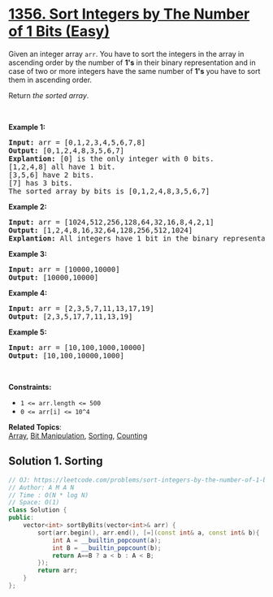 # [1356. Sort Integers by The Number of 1 Bits (Easy)](https://leetcode.com/problems/sort-integers-by-the-number-of-1-bits/)

<p>Given an integer array <code>arr</code>. You have to sort the integers in the array&nbsp;in ascending order by the number of <strong>1's</strong>&nbsp;in their binary representation and in case of two or more integers have the same number of <strong>1's</strong> you have to sort them in ascending order.</p>

<p>Return <em>the sorted array</em>.</p>

<p>&nbsp;</p>
<p><strong>Example 1:</strong></p>

<pre><strong>Input:</strong> arr = [0,1,2,3,4,5,6,7,8]
<strong>Output:</strong> [0,1,2,4,8,3,5,6,7]
<strong>Explantion:</strong> [0] is the only integer with 0 bits.
[1,2,4,8] all have 1 bit.
[3,5,6] have 2 bits.
[7] has 3 bits.
The sorted array by bits is [0,1,2,4,8,3,5,6,7]
</pre>

<p><strong>Example 2:</strong></p>

<pre><strong>Input:</strong> arr = [1024,512,256,128,64,32,16,8,4,2,1]
<strong>Output:</strong> [1,2,4,8,16,32,64,128,256,512,1024]
<strong>Explantion:</strong> All integers have 1 bit in the binary representation, you should just sort them in ascending order.
</pre>

<p><strong>Example 3:</strong></p>

<pre><strong>Input:</strong> arr = [10000,10000]
<strong>Output:</strong> [10000,10000]
</pre>

<p><strong>Example 4:</strong></p>

<pre><strong>Input:</strong> arr = [2,3,5,7,11,13,17,19]
<strong>Output:</strong> [2,3,5,17,7,11,13,19]
</pre>

<p><strong>Example 5:</strong></p>

<pre><strong>Input:</strong> arr = [10,100,1000,10000]
<strong>Output:</strong> [10,100,10000,1000]
</pre>

<p>&nbsp;</p>
<p><strong>Constraints:</strong></p>

<ul>
	<li><code>1 &lt;= arr.length &lt;= 500</code></li>
	<li><code>0 &lt;= arr[i] &lt;= 10^4</code></li>
</ul>


**Related Topics**:  
[Array](https://leetcode.com/tag/array/), [Bit Manipulation](https://leetcode.com/tag/bit-manipulation/), [Sorting](https://leetcode.com/tag/sorting/), [Counting](https://leetcode.com/tag/counting/)

## Solution 1. Sorting

```cpp
// OJ: https://leetcode.com/problems/sort-integers-by-the-number-of-1-bits/
// Author: A M A N
// Time : O(N * log N)
// Space: O(1)
class Solution {
public:
    vector<int> sortByBits(vector<int>& arr) {
        sort(arr.begin(), arr.end(), [=](const int& a, const int& b){
            int A = __builtin_popcount(a);
            int B = __builtin_popcount(b);
            return A==B ? a < b : A < B;
        });
        return arr;
    }
};
```